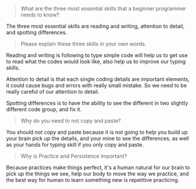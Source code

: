 > What are the three most essential skills that a beginner programmer needs to know?

The three most essential skills are reading and writing, attention to detail, and spotting differences.

> Please explain these three skills in your own words.

Reading and writing is following to type simple code will help us to get use to read what the codes would look like,
also help us to improve our typing skills.

Attention to detail is that each single coding details are important elements, it could cause bugs and errors with
really small mistake. So we need to be really careful of our attention to detail.

Spotting differences is to have the ability to see the different in two slightly different code group, and fix it.

> Why do you need to not copy and paste?

You should not copy and paste because it is not going to help you build up your brain pick up the details, and your
mine to see the differences, as well as your hands for typing skill if you only copy and paste.

> Why is Practice and Persistence important?

Because practices make things perfect, it's a human natural for our brain to pick up the things we see, help our body to
move the way we practice, and the best way for human to learn something new is repetitive practicing.